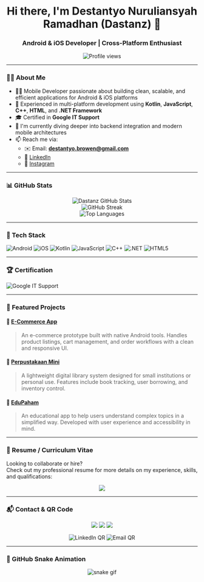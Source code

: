 <!-- Header -->
<h1 align="center">Hi there, I'm Destantyo Nuruliansyah Ramadhan (Dastanz) 👋</h1>
<h3 align="center">Android & iOS Developer | Cross-Platform Enthusiast</h3>

<p align="center">
  <img src="https://komarev.com/ghpvc/?username=Dastanzzzz&style=flat-square&color=blue" alt="Profile views"/>
</p>

---

### 👨‍💻 About Me

- 👨‍💻 Mobile Developer passionate about building clean, scalable, and efficient applications for Android & iOS platforms  
- 🚀 Experienced in multi-platform development using **Kotlin**, **JavaScript**, **C++**, **HTML**, and **.NET Framework**
- 🎓 Certified in **Google IT Support**
- 💬 I'm currently diving deeper into backend integration and modern mobile architectures
- 📫 Reach me via:
  - ✉️ Email: **destantyo.browen@gmail.com**
  - 💼 [LinkedIn](https://www.linkedin.com/in/destantyoramadhan/)
  - 📸 [Instagram](https://www.instagram.com/destantyo_browen/)

---

### 📊 GitHub Stats

<p align="center">
  <img src="https://github-readme-stats.vercel.app/api?username=Dastanzzzz&show_icons=true&theme=tokyonight" alt="Dastanz GitHub Stats"/>
  <br/>
  <img src="https://github-readme-streak-stats.herokuapp.com/?user=Dastanzzzz&theme=tokyonight" alt="GitHub Streak"/>
  <br/>
  <img src="https://github-readme-stats.vercel.app/api/top-langs/?username=Dastanzzzz&layout=compact&theme=tokyonight" alt="Top Languages"/>
</p>

---

### 🧰 Tech Stack

![Android](https://img.shields.io/badge/Android-3DDC84?style=flat-square&logo=android&logoColor=white)
![iOS](https://img.shields.io/badge/iOS-000000?style=flat-square&logo=apple&logoColor=white)
![Kotlin](https://img.shields.io/badge/Kotlin-0095D5?style=flat-square&logo=kotlin&logoColor=white)
![JavaScript](https://img.shields.io/badge/JavaScript-F7DF1E?style=flat-square&logo=javascript&logoColor=black)
![C++](https://img.shields.io/badge/C++-00599C?style=flat-square&logo=c%2B%2B&logoColor=white)
![.NET](https://img.shields.io/badge/.NET-512BD4?style=flat-square&logo=dotnet&logoColor=white)
![HTML5](https://img.shields.io/badge/HTML5-E34F26?style=flat-square&logo=html5&logoColor=white)

---

### 🏆 Certification

![Google IT Support](https://img.shields.io/badge/Google%20IT%20Support-Certificate-4285F4?style=flat-square&logo=google&logoColor=white)

---

### 📌 Featured Projects

#### 🔹 [E-Commerce App](https://github.com/Dastanzzzz/E-ComeerceC-)
> An e-commerce prototype built with native Android tools. Handles product listings, cart management, and order workflows with a clean and responsive UI.

#### 🔹 [Perpustakaan Mini](https://github.com/Dastanzzzz/PerpustakaanMini)
> A lightweight digital library system designed for small institutions or personal use. Features include book tracking, user borrowing, and inventory control.

#### 🔹 [EduPaham](https://github.com/Dastanzzzz/edupaham)
> An educational app to help users understand complex topics in a simplified way. Developed with user experience and accessibility in mind.

---

### 📄 Resume / Curriculum Vitae

Looking to collaborate or hire?  
Check out my professional resume for more details on my experience, skills, and qualifications:

<p align="center">
  <a href="https://github.com/Dastanzzzz/CV-DESTANTYO" target="_blank">
    <img src="https://img.shields.io/badge/View%20My%20CV-GitHub-black?style=for-the-badge&logo=github&logoColor=white"/>
  </a>
</p>

---

### 📬 Contact & QR Code

<p align="center">
  <a href="mailto:destantyo.browen@gmail.com"><img src="https://img.shields.io/badge/Email-D14836?style=for-the-badge&logo=gmail&logoColor=white"/></a>
  <a href="https://www.linkedin.com/in/destantyoramadhan/"><img src="https://img.shields.io/badge/LinkedIn-0077B5?style=for-the-badge&logo=linkedin&logoColor=white"/></a>
  <a href="https://www.instagram.com/destantyo_browen/"><img src="https://img.shields.io/badge/Instagram-E4405F?style=for-the-badge&logo=instagram&logoColor=white"/></a>
</p>

<p align="center">
  <img src="https://api.qrserver.com/v1/create-qr-code/?size=150x150&data=https://www.linkedin.com/in/destantyoramadhan/" alt="LinkedIn QR" title="Scan to Connect on LinkedIn">
  <img src="https://api.qrserver.com/v1/create-qr-code/?size=150x150&data=mailto:destantyo.browen@gmail.com" alt="Email QR" title="Scan to Email">
</p>

---

### 🐍 GitHub Snake Animation

<p align="center">
  <img src="https://raw.githubusercontent.com/Dastanzzzz/snk/refs/heads/output/github-contribution-grid-snake-ocean.svg" alt="snake gif" />
</p>
